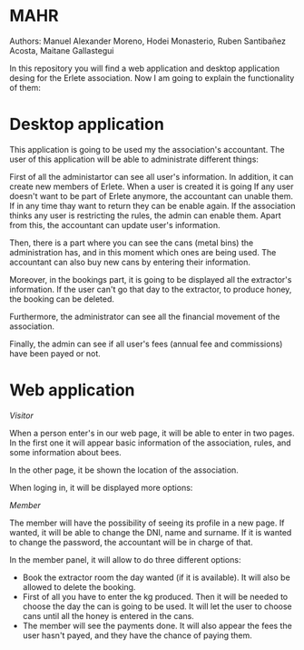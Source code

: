 # MAHR
Authors: Manuel Alexander Moreno, Hodei Monasterio, Ruben Santibañez Acosta, Maitane Gallastegui

In this repository you will find a web application and desktop application desing for the Erlete association. Now I am going to explain the functionality of them:
  
  # Desktop application
  This application is going to be used my the association's accountant. The user of this application will be able to administrate different things:
  
  First of all the administartor can see all user's information. In addition, it can create new members of Erlete. When a user is created it is going If any user doesn't want to be part of Erlete anymore, the accountant can unable them. If in any time thay want to return they can be enable again. If the association thinks any user is restricting the rules, the admin can enable them. Apart from this, the accountant can update user's information.
  
  Then, there is a part where you can see the cans (metal bins) the administration has, and in this moment which ones are being used. The accountant can also buy new cans by entering their information. 
  
  Moreover, in the bookings part, it is going to be displayed all the extractor's information. If the user can't go that day to the extractor, to produce honey, the booking can be deleted.
  
  Furthermore, the administrator can see all the financial movement of the association. 
  
  Finally, the admin can see if all user's fees (annual fee and commissions) have been payed or not.
  
  # Web application
  
  _Visitor_
  
  When a person enter's in our web page, it will be able to enter in two pages. In the first one it will appear basic information of the association, rules, and some information about bees. 
  
  In the other page, it be shown the location of the association. 
  
  When loging in, it will be displayed more options: 
 
 _Member_
 
The member will have the possibility of seeing its profile in a new page. If wanted, it will be able to change the DNI, name and surname. If it is wanted to change the password, the accountant will be in charge of that. 

In the member panel, it will allow to do three different options:
  - Book the extractor room the day wanted (if it is available). It will also be allowed to delete the booking.
  - First of all you have to enter the kg produced. Then it will be needed to choose the day the can is going to be used. It will let the user to choose cans until all the honey is entered in the cans.
  - The member will see the payments done. It will also appear the fees the user hasn't payed, and they have the chance of paying them.
